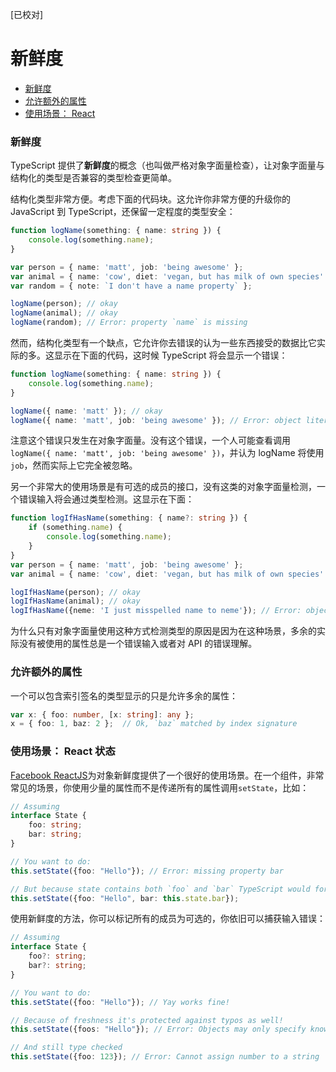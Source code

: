 [已校对]
# 新鲜度

- [新鲜度](https://basarat.gitbook.io/typescript/type-system/freshness#freshness)
- [允许额外的属性](https://basarat.gitbook.io/typescript/type-system/freshness#allowing-extra-properties)
- [使用场景： React](https://basarat.gitbook.io/typescript/type-system/freshness#use-case-react-state)

### 新鲜度

TypeScript 提供了**新鲜度**的概念（也叫做严格对象字面量检查），让对象字面量与结构化的类型是否兼容的类型检查更简单。

结构化类型非常方便。考虑下面的代码块。这允许你非常方便的升级你的 JavaScript 到 TypeScript，还保留一定程度的类型安全：
```ts
function logName(something: { name: string }) {
    console.log(something.name);
}

var person = { name: 'matt', job: 'being awesome' };
var animal = { name: 'cow', diet: 'vegan, but has milk of own species' };
var random = { note: `I don't have a name property` };

logName(person); // okay
logName(animal); // okay
logName(random); // Error: property `name` is missing
```

然而，结构化类型有一个缺点，它允许你去错误的认为一些东西接受的数据比它实际的多。这显示在下面的代码，这时候 TypeScript 将会显示一个错误：
```ts
function logName(something: { name: string }) {
    console.log(something.name);
}

logName({ name: 'matt' }); // okay
logName({ name: 'matt', job: 'being awesome' }); // Error: object literals must only specify known properties. `job` is excessive here.
```

注意这个错误只发生在对象字面量。没有这个错误，一个人可能查看调用`logName({ name: 'matt', job: 'being awesome' })`，并认为 logName 将使用`job`，然而实际上它完全被忽略。

另一个非常大的使用场景是有可选的成员的接口，没有这类的对象字面量检测，一个错误输入将会通过类型检测。这显示在下面：
```ts
function logIfHasName(something: { name?: string }) {
    if (something.name) {
        console.log(something.name);
    }
}
var person = { name: 'matt', job: 'being awesome' };
var animal = { name: 'cow', diet: 'vegan, but has milk of own species' };

logIfHasName(person); // okay
logIfHasName(animal); // okay
logIfHasName({neme: 'I just misspelled name to neme'}); // Error: object literals must only specify known properties. `neme` is excessive here.
```

为什么只有对象字面量使用这种方式检测类型的原因是因为在这种场景，多余的实际没有被使用的属性总是一个错误输入或者对 API 的错误理解。


### 允许额外的属性

一个可以包含索引签名的类型显示的只是允许多余的属性：
```ts
var x: { foo: number, [x: string]: any };
x = { foo: 1, baz: 2 };  // Ok, `baz` matched by index signature
```

### 使用场景： React 状态

[Facebook ReactJS](https://facebook.github.io/react/)为对象新鲜度提供了一个很好的使用场景。在一个组件，非常常见的场景，你使用少量的属性而不是传递所有的属性调用`setState`，比如：
```ts
// Assuming
interface State {
    foo: string;
    bar: string;
}

// You want to do: 
this.setState({foo: "Hello"}); // Error: missing property bar

// But because state contains both `foo` and `bar` TypeScript would force you to do: 
this.setState({foo: "Hello", bar: this.state.bar});
```
使用新鲜度的方法，你可以标记所有的成员为可选的，你依旧可以捕获输入错误：
```ts
// Assuming
interface State {
    foo?: string;
    bar?: string;
}

// You want to do: 
this.setState({foo: "Hello"}); // Yay works fine!

// Because of freshness it's protected against typos as well!
this.setState({foos: "Hello"}); // Error: Objects may only specify known properties

// And still type checked
this.setState({foo: 123}); // Error: Cannot assign number to a string
```
